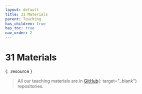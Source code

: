 ```yaml
---
layout: default
title: 31 Materials
parent: Teaching
has_children: true
has_toc: true
nav_order: 2
---
```


# 31 Materials

{: .resource }
> All our teaching materials are in [GitHub](https://github.com/orgs/digital-work-lab/repositories?q=topic%3Ateaching){: target="_blank"} repositories.

